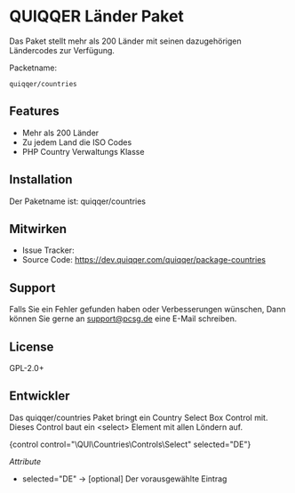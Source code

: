 
QUIQQER Länder Paket
========

Das Paket stellt mehr als 200 Länder mit seinen dazugehörigen Ländercodes zur Verfügung.

Packetname:

    quiqqer/countries


Features
--------

- Mehr als 200 Länder
- Zu jedem Land die ISO Codes
- PHP Country Verwaltungs Klasse


Installation
------------

Der Paketname ist: quiqqer/countries


Mitwirken
----------

- Issue Tracker:
- Source Code: https://dev.quiqqer.com/quiqqer/package-countries


Support
-------

Falls Sie ein Fehler gefunden haben oder Verbesserungen wünschen,
Dann können Sie gerne an support@pcsg.de eine E-Mail schreiben.


License
-------

GPL-2.0+


Entwickler
--------

Das quiqqer/countries Paket bringt ein Country Select Box Control mit.
Dieses Control baut ein \<select> Element mit allen Löndern auf.

{control control="\QUI\Countries\Controls\Select" selected="DE"}


*Attribute*

- selected="DE" -> [optional] Der vorausgewählte Eintrag
